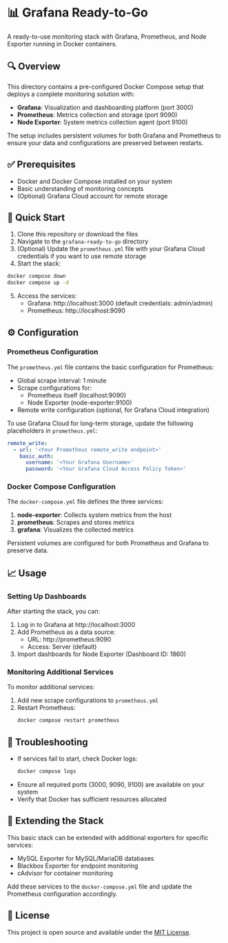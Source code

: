 # 📊 Grafana Ready-to-Go

A ready-to-use monitoring stack with Grafana, Prometheus, and Node Exporter running in Docker containers.

## 🔍 Overview

This directory contains a pre-configured Docker Compose setup that deploys a complete monitoring solution with:

- **Grafana**: Visualization and dashboarding platform (port 3000)
- **Prometheus**: Metrics collection and storage (port 9090)
- **Node Exporter**: System metrics collection agent (port 9100)

The setup includes persistent volumes for both Grafana and Prometheus to ensure your data and configurations are preserved between restarts.

## ✅ Prerequisites

- Docker and Docker Compose installed on your system
- Basic understanding of monitoring concepts
- (Optional) Grafana Cloud account for remote storage

## 🚀 Quick Start

1. Clone this repository or download the files
2. Navigate to the `grafana-ready-to-go` directory
3. (Optional) Update the `prometheus.yml` file with your Grafana Cloud credentials if you want to use remote storage
4. Start the stack:

```bash
docker compose down
docker compose up -d
```

5. Access the services:
   - Grafana: http://localhost:3000 (default credentials: admin/admin)
   - Prometheus: http://localhost:9090

## ⚙️ Configuration

### Prometheus Configuration

The `prometheus.yml` file contains the basic configuration for Prometheus:

- Global scrape interval: 1 minute
- Scrape configurations for:
  - Prometheus itself (localhost:9090)
  - Node Exporter (node-exporter:9100)
- Remote write configuration (optional, for Grafana Cloud integration)

To use Grafana Cloud for long-term storage, update the following placeholders in `prometheus.yml`:

```yaml
remote_write:
  - url: '<Your Prometheus remote_write endpoint>'
    basic_auth:
      username: '<Your Grafana Username>'
      password: '<Your Grafana Cloud Access Policy Token>'
```

### Docker Compose Configuration

The `docker-compose.yml` file defines the three services:

1. **node-exporter**: Collects system metrics from the host
2. **prometheus**: Scrapes and stores metrics
3. **grafana**: Visualizes the collected metrics

Persistent volumes are configured for both Prometheus and Grafana to preserve data.

## 📈 Usage

### Setting Up Dashboards

After starting the stack, you can:

1. Log in to Grafana at http://localhost:3000
2. Add Prometheus as a data source:
   - URL: http://prometheus:9090
   - Access: Server (default)
3. Import dashboards for Node Exporter (Dashboard ID: 1860)

### Monitoring Additional Services

To monitor additional services:

1. Add new scrape configurations to `prometheus.yml`
2. Restart Prometheus:
   ```bash
   docker compose restart prometheus
   ```

## 🔧 Troubleshooting

- If services fail to start, check Docker logs:
  ```bash
  docker compose logs
  ```
- Ensure all required ports (3000, 9090, 9100) are available on your system
- Verify that Docker has sufficient resources allocated

## 🧩 Extending the Stack

This basic stack can be extended with additional exporters for specific services:

- MySQL Exporter for MySQL/MariaDB databases
- Blackbox Exporter for endpoint monitoring
- cAdvisor for container monitoring

Add these services to the `docker-compose.yml` file and update the Prometheus configuration accordingly.

## 📝 License

This project is open source and available under the [MIT License](LICENSE).